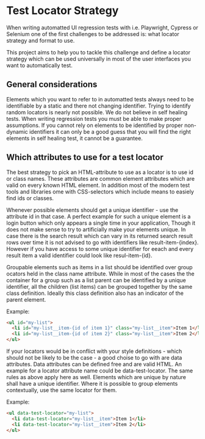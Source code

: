 # Test Locator Strategy

When writing automatted UI regression tests with i.e. Playwright, Cypress or Selenium one of the first challenges to be addressed is: what locator strategy and format to use.

This project aims to help you to tackle this challenge and define a locator strategy which can be used universally in most of the user interfaces you want to automatically test.

## General considerations
Elements which you want to refer to in automatted tests always need to be identifiable by a static and there not changing identifier. Trying to identify random locators is nearly not possible. We do not believe in self healing tests. When writing regression tests you must be able to make proper assumptions. If you cannot rely on elements to be identified by proper non-dynamic identifiers it can only be a good guess that you will find the right elements in self healing test, it cannot be a guarantee.

## Which attributes to use for a test locator
The best strategy to pick an HTML-attribute to use as a locator is to use id or class names. These attributes are common element attributes which are valid on every known HTML element. In addition most of the modern test tools and libraries ome with CSS-selectors which include means to easiely find ids or classes.

Whenever possible elements should get a unique identifier - use the attribute id in that case. A perfect example for such a unique element is a login button which only appears a single time in your application, Though it does not make sense to try to artificially make your elements unique. In case there is the search result which can vary in its returned search result rows over time it is not advised to go with identifiers like result-item-{index}. However if you have access to some unique identifier for eeach and every result item a valid identifier could look like resul-item-{id}.

Groupable elements such as items in a list should be identified over group ocators held in the class name attribute. While in most of the cases the the container for a group such as a list parent can be identified by a unique identifier, all the children (list items) can be grouped together by the same class definition. Ideally this class definition also has an indicator of the parent element.

Example:
```html
<ul id="my-list">
  <li id="my-list__item-{id of item 1}" class="my-list__item">Item 1</li>
  <li id="my-list__item-{id of item 2}" class="my-list__item">Item 2</li>
</ul>
```

If your locators would be in conflict with your style definitions - which should not be likely to be the case - a good choise to go with are data attributes. Data attributes can be defined free and are valid HTML. An example for a locator attribute name could be data-test-locator. The same rules as above apply here as well. Elements which are unique by nature shall have a unique identifier. Where it is possible to group elements contextually, use the same locator for them.
 
Example:
```html
<ul data-test-locator="my-list">
  <li data-test-locator="my-list__item">Item 1</li>
  <li data-test-locator="my-list__item">Item 2</li>
</ul>
```
